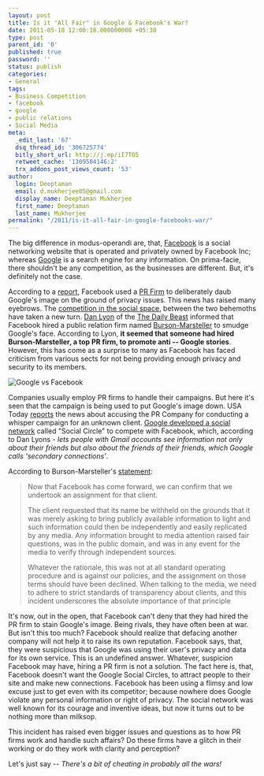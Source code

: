 ```yaml
---
layout: post
title: Is it "All Fair" in Google & Facebook's War?
date: 2011-05-18 12:00:18.000000000 +05:30
type: post
parent_id: '0'
published: true
password: ''
status: publish
categories:
- General
tags:
- Business Competition
- facebook
- google
- public relations
- Social Media
meta:
  _edit_last: '67'
  dsq_thread_id: '306725774'
  bitly_short_url: http://j.mp/iI7TO5
  retweet_cache: '1309584146:2'
  trx_addons_post_views_count: '53'
author:
  login: Deeptaman
  email: d.mukherjee05@gmail.com
  display_name: Deeptaman Mukherjee
  first_name: Deeptaman
  last_name: Mukherjee
permalink: "/2011/is-it-all-fair-in-google-facebooks-war/"
---
```

<p>The big difference in modus-operandi are, that, <a href="http://facebook.com/">Facebook</a> is a social networking website that is operated and privately owned by Facebook Inc; whereas <a href="http://www.google.com/">Google</a> is a search engine for any information. On prima-facie, there shouldn't be any competition, as the businesses are different. But, it's definitely not the case. </p>
<p>According to a <a href="http://www.thedailybeast.com/blogs-and-stories/2011-05-12/facebook-busted-in-clumsy-smear-attempt-on-google/">report</a>, Facebook used a <a href="http://en.wikipedia.org/wiki/Public_relations">PR Firm</a> to deliberately daub Google's image on the ground of privacy issues. This news has raised many eyebrows. The <a href="http://www.watblog.com/2011/03/31/google-1-button-rolling-out-today-to-take-on-facebook-like/">competition in the social space</a>, between the two behemoths have taken a new turn. <a href="http://www.thedailybeast.com/author/dan-lyons/">Dan Lyon</a> of the <a href="http://www.thedailybeast.com/">The Daily Beast</a> informed that Facebook hired a public relation firm named <a href="http://www.burson-marsteller.com/default.aspx">Burson-Marsteller</a> to smudge Google's face. According to Lyon, <strong>it seemed that someone had hired Burson-Marsteller, a top PR firm, to promote anti -- Google stories</strong>. However, this has come as a surprise to many as Facebook has faced criticism from various sects for not being providing enough privacy and security to its members.</p>
<p><!--more--></p>
<p><img src="{{ site.baseurl }}/assets/2011/05/google-vs-facebook.jpg" alt="Google vs Facebook" /></p>
<p>Companies usually employ PR firms to handle their campaigns. But here it's seen that the campaign is being used to put Google's image down. USA Today <a href="http://www.usatoday.com/money/media/2011-05-06-google_n.htm">reports</a> the news about accusing the PR Company for conducting a whisper campaign for an unknown client. <a href="http://googleblog.blogspot.com/2009/10/introducing-google-social-search-i.html">Google developed a social network</a> called "Social Circle" to compete with Facebook, which, according to Dan Lyons - <em>lets people with Gmail accounts see information not only about their friends but also about the friends of their friends, which Google calls 'secondary connections'</em>.</p>
<p>According to Burson-Marsteller's <a href="http://www.mediabistro.com/prnewser/b-m-says-facebook-assignment-should-have-been-declined_b20772">statement</a>:</p>
<blockquote><p>Now that Facebook has come forward, we can confirm that we undertook an assignment for that client. </p>
<p>The client requested that its name be withheld on the grounds that it was merely asking to bring publicly available information to light and such information could then be independently and easily replicated by any media. Any information brought to media attention raised fair questions, was in the public domain, and was in any event for the media to verify through independent sources. </p>
<p>Whatever the rationale, this was not at all standard operating procedure and is against our policies, and the assignment on those terms should have been declined. When talking to the media, we need to adhere to strict standards of transparency about clients, and this incident underscores the absolute importance of that principle</p></blockquote>
<p>It's now, out in the open, that Facebook can't deny that they had hired the PR firm to stain Google's image. Being rivals, they have often been at war. But isn't this too much? Facebook should realize that defacing another company will not help it to raise its own reputation. Facebook says, that, they were suspicious that Google was using their user's privacy and data for its own service. This is an undefined answer. Whatever, suspicion Facebook may have, hiring a PR firm is not a solution. The fact here is, that, Facebook doesn't want the Google Social Circles, to attract people to their site and make new connections. Facebook has been using a flimsy and low excuse just to get even with its competitor; because nowhere does Google violate any personal information or right of privacy. The social network was well known for its courage and inventive ideas, but now it turns out to be nothing more than milksop.</p>
<p>This incident has raised even bigger issues and questions as to how PR firms work and handle such affairs? Do these firms have a glitch in their working or do they work with clarity and perception? </p>
<p>Let's just say -- <em>There's a bit of cheating in probably all the wars!</em></p>
